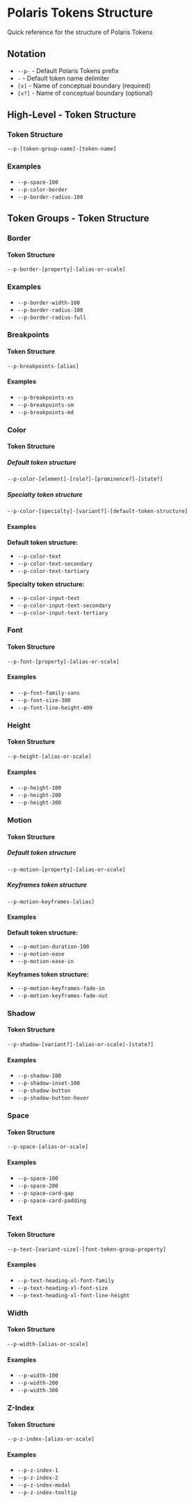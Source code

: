 # Polaris Tokens Structure

Quick reference for the structure of Polaris Tokens

## Notation

- `--p-` - Default Polaris Tokens prefix
- `-` - Default token name delimiter
- `[x]` - Name of conceptual boundary (required)
- `[x?]` - Name of conceptual boundary (optional)

## High-Level - Token Structure

### Token Structure

`--p-[token-group-name]-[token-name]`

### Examples

- `--p-space-100`
- `--p-color-border`
- `--p-border-radius-100`

## Token Groups - Token Structure

### Border

#### Token Structure

`--p-border-[property]-[alias-or-scale]`

### Examples

- `--p-border-width-100`
- `--p-border-radius-100`
- `--p-border-radius-full`

### Breakpoints

#### Token Structure

`--p-breakpoints-[alias]`

#### Examples

- `--p-breakpoints-xs`
- `--p-breakpoints-sm`
- `--p-breakpoints-md`

### Color

#### Token Structure

##### Default token structure

`--p-color-[element]-[role?]-[prominence?]-[state?]`

##### Specialty token structure

`--p-color-[specialty]-[variant?]-[default-token-structure]`

#### Examples

**Default token structure:**

- `--p-color-text`
- `--p-color-text-secondary`
- `--p-color-text-tertiary`

**Specialty token structure:**

- `--p-color-input-text`
- `--p-color-input-text-secondary`
- `--p-color-input-text-tertiary`

### Font

#### Token Structure

`--p-font-[property]-[alias-or-scale]`

#### Examples

- `--p-font-family-sans`
- `--p-font-size-300`
- `--p-font-line-height-400`

### Height

#### Token Structure

`--p-height-[alias-or-scale]`

#### Examples

- `--p-height-100`
- `--p-height-200`
- `--p-height-300`

### Motion

#### Token Structure

##### Default token structure

`--p-motion-[property]-[alias-or-scale]`

##### Keyframes token structure

`--p-motion-keyframes-[alias]`

#### Examples

**Default token structure:**

- `--p-motion-duration-100`
- `--p-motion-ease`
- `--p-motion-ease-in`

**Keyframes token structure:**

- `--p-motion-keyframes-fade-in`
- `--p-motion-keyframes-fade-out`

### Shadow

#### Token Structure

`--p-shadow-[variant?]-[alias-or-scale]-[state?]`

#### Examples

- `--p-shadow-100`
- `--p-shadow-inset-100`
- `--p-shadow-button`
- `--p-shadow-button-hover`

### Space

#### Token Structure

`--p-space-[alias-or-scale]`

#### Examples

- `--p-space-100`
- `--p-space-200`
- `--p-space-card-gap`
- `--p-space-card-padding`

### Text

#### Token Structure

`--p-text-[variant-size]-[font-token-group-property]`

#### Examples

- `--p-text-heading-xl-font-family`
- `--p-text-heading-xl-font-size`
- `--p-text-heading-xl-font-line-height`

### Width

#### Token Structure

`--p-width-[alias-or-scale]`

#### Examples

- `--p-width-100`
- `--p-width-200`
- `--p-width-300`

### Z-Index

#### Token Structure

`--p-z-index-[alias-or-scale]`

#### Examples

- `--p-z-index-1`
- `--p-z-index-2`
- `--p-z-index-modal`
- `--p-z-index-tooltip`
